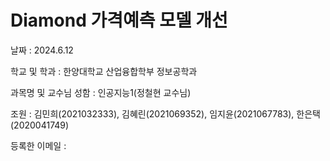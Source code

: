 # Diamond 가격예측 모델 개선

날짜 : 2024.6.12

학교 및 학과 : 한양대학교 산업융합학부 정보공학과

과목명 및 교수님 성함 : 인공지능1(정철현 교수님)

조원 : 김민희(2021032333), 김혜린(2021069352), 임지윤(2021067783), 한은택(2020041749)

등록한 이메일 : 
